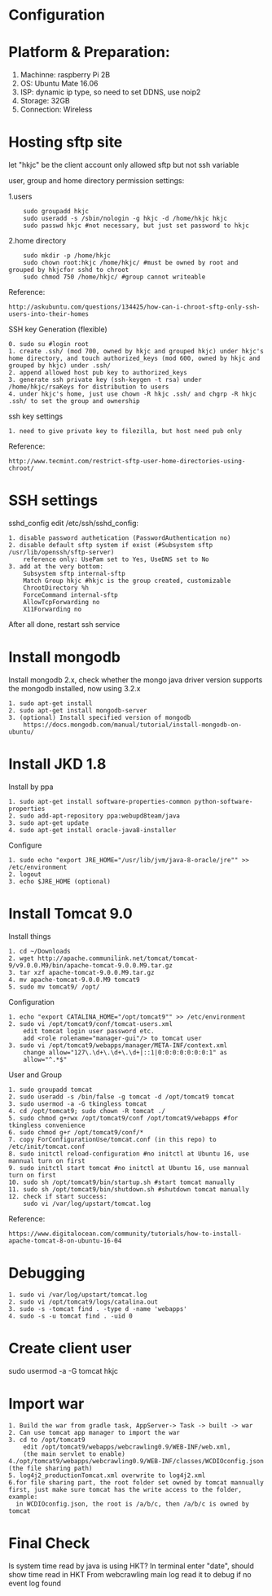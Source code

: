 # Configuration

Platform & Preparation:
====
1. Machinne: raspberry Pi 2B
2. OS: Ubuntu Mate 16.06
3. ISP: dynamic ip type, so need to set DDNS, use noip2
4. Storage: 32GB
5. Connection: Wireless

Hosting sftp site
====
let "hkjc" be the client account only allowed sftp but not ssh variable

user, group and home directory permission settings:

   1.users
   
		sudo groupadd hkjc
		sudo useradd -s /sbin/nologin -g hkjc -d /home/hkjc hkjc
		sudo passwd hkjc #not necessary, but just set password to hkjc
		
   2.home directory
	
		sudo mkdir -p /home/hkjc
		sudo chown root:hkjc /home/hkjc/ #must be owned by root and grouped by hkjcfor sshd to chroot
		sudo chmod 750 /home/hkjc/ #group cannot writeable
		
Reference:
		
    http://askubuntu.com/questions/134425/how-can-i-chroot-sftp-only-ssh-users-into-their-homes

SSH key Generation (flexible)

	0. sudo su #login root
	1. create .ssh/ (mod 700, owned by hkjc and grouped hkjc) under hkjc's home directory, and touch authorized_keys (mod 600, owned by hkjc and grouped by hkjc) under .ssh/
	2. append allowed host pub key to authorized_keys
	3. generate ssh private key (ssh-keygen -t rsa) under /home/hkjc/rsaKeys for distribution to users
	4. under hkjc's home, just use chown -R hkjc .ssh/ and chgrp -R hkjc .ssh/ to set the group and ownership
ssh key settings

	1. need to give private key to filezilla, but host need pub only
	
Reference:

    http://www.tecmint.com/restrict-sftp-user-home-directories-using-chroot/

SSH settings
====
sshd_config
edit /etc/ssh/sshd_config:
	
	1. disable password authetication (PasswordAuthentication no)
	2. disable default sftp system if exist (#Subsystem sftp /usr/lib/openssh/sftp-server)
		reference only: UsePam set to Yes, UseDNS set to No
	3. add at the very bottom:
		Subsystem sftp internal-sftp
		Match Group hkjc #hkjc is the group created, customizable
		ChrootDirectory %h
		ForceCommand internal-sftp
		AllowTcpForwarding no
		X11Forwarding no

After all done, restart ssh service

Install mongodb
====
Install mongodb 2.x, check whether the mongo java driver version supports the mongodb installed, now using 3.2.x
	
	1. sudo apt-get install
	2. sudo apt-get install mongodb-server
	3. (optional) Install specified version of mongodb
		https://docs.mongodb.com/manual/tutorial/install-mongodb-on-ubuntu/

Install JKD 1.8
===============
Install by ppa

	1. sudo apt-get install software-properties-common python-software-properties
	2. sudo add-apt-repository ppa:webupd8team/java
	3. sudo apt-get update
	4. sudo apt-get install oracle-java8-installer
Configure

	1. sudo echo "export JRE_HOME="/usr/lib/jvm/java-8-oracle/jre"" >> /etc/environment
	2. logout
	3. echo $JRE_HOME (optional)

Install Tomcat 9.0
====
Install things

	1. cd ~/Downloads
	2. wget http://apache.communilink.net/tomcat/tomcat-9/v9.0.0.M9/bin/apache-tomcat-9.0.0.M9.tar.gz
	3. tar xzf apache-tomcat-9.0.0.M9.tar.gz 
	4. mv apache-tomcat-9.0.0.M9 tomcat9
	5. sudo mv tomcat9/ /opt/
	
Configuration

	1. echo "export CATALINA_HOME="/opt/tomcat9"" >> /etc/environment
	2. sudo vi /opt/tomcat9/conf/tomcat-users.xml 
		edit tomcat login user password etc.
		add <role rolename="manager-gui"/> to tomcat user
	3. sudo vi /opt/tomcat9/webapps/manager/META-INF/context.xml
		change allow="127\.\d+\.\d+\.\d+|::1|0:0:0:0:0:0:0:1" as
		allow="^.*$"
User and Group

	1. sudo groupadd tomcat
	2. sudo useradd -s /bin/false -g tomcat -d /opt/tomcat9 tomcat
	3. sudo usermod -a -G tkingless tomcat
	4. cd /opt/tomcat9; sudo chown -R tomcat ./
	5. sudo chmod g+rwx /opt/tomcat9/conf /opt/tomcat9/webapps #for tkingless convenience
	6. sudo chmod g+r /opt/tomcat9/conf/*
	7. copy ForConfigurationUse/tomcat.conf (in this repo) to /etc/init/tomcat.conf
 	8. sudo initctl reload-configuration #no initctl at Ubuntu 16, use mannual turn on first
 	9. sudo initctl start tomcat #no initctl at Ubuntu 16, use mannual turn on first
	10. sudo sh /opt/tomcat9/bin/startup.sh #start tomcat manually
	11. sudo sh /opt/tomcat9/bin/shutdown.sh #shutdown tomcat manually
	12. check if start success:
 		sudo vi /var/log/upstart/tomcat.log 

Reference:

	https://www.digitalocean.com/community/tutorials/how-to-install-apache-tomcat-8-on-ubuntu-16-04

Debugging
====
	1. sudo vi /var/log/upstart/tomcat.log 
	2. sudo vi /opt/tomcat9/logs/catalina.out
	3. sudo -s -tomcat find . -type d -name 'webapps'
	4. sudo -s -u tomcat find . -uid 0

Create client user
====
sudo usermod -a -G tomcat hkjc


Import war
==========

    1. Build the war from gradle task, AppServer-> Task -> built -> war
    2. Can use tomcat app manager to import the war
    3. cd to /opt/tomcat9
        edit /opt/tomcat9/webapps/webcrawling0.9/WEB-INF/web.xml,
	    (the main servlet to enable)
	4./opt/tomcat9/webapps/webcrawling0.9/WEB-INF/classes/WCDIOconfig.json
	(the file sharing path)
    5. log4j2_productionTomcat.xml overwrite to log4j2.xml
    6.for file sharing part, the root folder set owned by tomcat mannually first, just make sure tomcat has the write access to the folder, example:
      in WCDIOconfig.json, the root is /a/b/c, then /a/b/c is owned by tomcat


**Final Check**
====
Is system time read by java is using HKT?
In terminal enter "date", should show time read in HKT
From webcrawling main log read it to debug if no event log found






